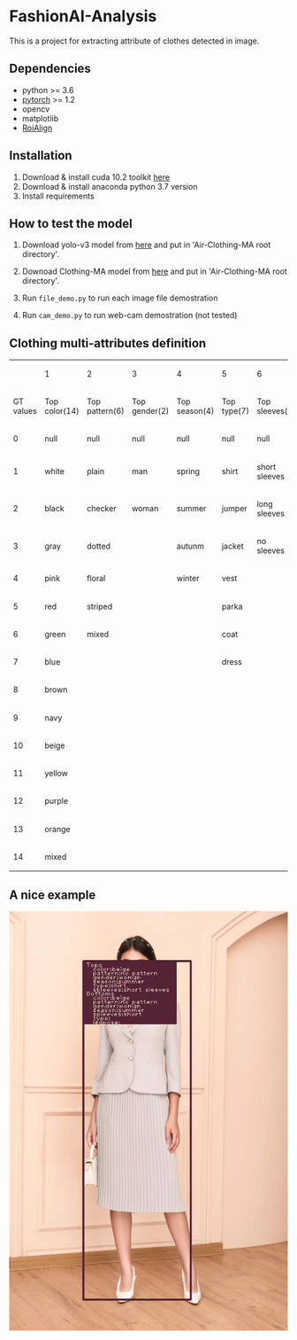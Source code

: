 # FashionAI-Analysis
This is a project for extracting attribute of clothes detected in image.
## Dependencies
-   python >= 3.6 
-   [pytorch](https://pytorch.org/) >= 1.2
-   opencv
-   matplotlib
-   [RoiAlign](https://github.com/longcw/RoIAlign.pytorch)
## Installation
1. Download & install cuda 10.2 toolkit [here](https://developer.nvidia.com/cuda-10.2-download-archive?target_os=Linux&target_arch=x86_64&target_distro=Ubuntu&target_version=1804&target_type=debnetwork)
2. Download & install anaconda python 3.7 version 
3. Install requirements
## How to test the model
1.   Download yolo-v3 model from [here](https://drive.google.com/file/d/1yCz6pc6qHJD2Zcz8ldDmJ3NzE8wjaiT6/view?usp=sharing) and put in 'Air-Clothing-MA root directory'.  
2.   Downoad Clothing-MA model from [here](https://drive.google.com/file/d/1k3lvA96ZstbV4a_QtYTuohY79xg_nJYe/view?usp=sharing) and put in 'Air-Clothing-MA root directory'.

3.   Run `file_demo.py` to run each image file demostration

4.   Run `cam_demo.py` to run web-cam demostration (not tested)
## Clothing multi-attributes definition

<span class="c9"></span>

<a id="t.a6c6345e9a73b3ad660c800fb95cf5cfd611401e"></a><a id="t.0"></a>

<table class="c11">

<tbody>

<tr class="c8">

<td class="c2" colspan="1" rowspan="1">

<span class="c0"></span>

</td>

<td class="c2" colspan="1" rowspan="1">

<span class="c0">1</span>

</td>

<td class="c1" colspan="1" rowspan="1">

<span class="c0">2</span>

</td>

<td class="c2" colspan="1" rowspan="1">

<span class="c0">3</span>

</td>

<td class="c5" colspan="1" rowspan="1">

<span class="c0">4</span>

</td>

<td class="c2" colspan="1" rowspan="1">

<span class="c0">5</span>

</td>

<td class="c7" colspan="1" rowspan="1">

<span class="c0">6</span>

</td>

<td class="c2" colspan="1" rowspan="1">

<span class="c0">7</span>

</td>

<td class="c3" colspan="1" rowspan="1">

<span class="c0">8</span>

</td>

<td class="c2" colspan="1" rowspan="1">

<span class="c0">9</span>

</td>

<td class="c1" colspan="1" rowspan="1">

<span class="c0">10</span>

</td>

<td class="c2" colspan="1" rowspan="1">

<span class="c0">11</span>

</td>

<td class="c2" colspan="1" rowspan="1">

<span class="c0">12</span>

</td>

<td class="c2" colspan="1" rowspan="1">

<span class="c0">13</span>

</td>

</tr>

<tr class="c10">

<td class="c2" colspan="1" rowspan="1">

<span class="c0">GT values</span>

</td>

<td class="c2" colspan="1" rowspan="1">

<span class="c0">Top color(14)</span>

</td>

<td class="c1" colspan="1" rowspan="1">

<span class="c0">Top pattern(6)</span>

</td>

<td class="c2" colspan="1" rowspan="1">

<span class="c0">Top gender(2)</span>

</td>

<td class="c5" colspan="1" rowspan="1">

<span class="c0">Top season(4)</span>

</td>

<td class="c2" colspan="1" rowspan="1">

<span class="c0">Top type(7)</span>

</td>

<td class="c7" colspan="1" rowspan="1">

<span class="c0">Top sleeves(3)</span>

</td>

<td class="c2" colspan="1" rowspan="1">

<span class="c0">Bottom color(14)</span>

</td>

<td class="c3" colspan="1" rowspan="1">

<span class="c0">Bottom pattern(6)</span>

</td>

<td class="c2" colspan="1" rowspan="1">

<span class="c0">Bottom gender(2)</span>

</td>

<td class="c1" colspan="1" rowspan="1">

<span class="c0">Bottom season(4)</span>

</td>

<td class="c2" colspan="1" rowspan="1">

<span class="c0">Bottom length(2)</span>

</td>

<td class="c2" colspan="1" rowspan="1">

<span class="c0">Bottom type(2)</span>

</td>

<td class="c2" colspan="1" rowspan="1">

<span class="c0">leg pose(3)</span>

</td>

</tr>

<tr class="c8">

<td class="c2" colspan="1" rowspan="1">

<span class="c0">0</span>

</td>

<td class="c2" colspan="1" rowspan="1">

<span class="c0">null</span>

</td>

<td class="c1" colspan="1" rowspan="1">

<span class="c0">null</span>

</td>

<td class="c2" colspan="1" rowspan="1">

<span class="c0">null</span>

</td>

<td class="c5" colspan="1" rowspan="1">

<span class="c0">null</span>

</td>

<td class="c2" colspan="1" rowspan="1">

<span class="c0">null</span>

</td>

<td class="c7" colspan="1" rowspan="1">

<span class="c0">null</span>

</td>

<td class="c2" colspan="1" rowspan="1">

<span class="c0">null</span>

</td>

<td class="c3" colspan="1" rowspan="1">

<span class="c0">null</span>

</td>

<td class="c2" colspan="1" rowspan="1">

<span class="c0">null</span>

</td>

<td class="c1" colspan="1" rowspan="1">

<span class="c0">null</span>

</td>

<td class="c2" colspan="1" rowspan="1">

<span class="c0">null</span>

</td>

<td class="c2" colspan="1" rowspan="1">

<span class="c0">null</span>

</td>

<td class="c2" colspan="1" rowspan="1">

<span class="c0">null</span>

</td>

</tr>

<tr class="c10">

<td class="c2" colspan="1" rowspan="1">

<span class="c0">1</span>

</td>

<td class="c2" colspan="1" rowspan="1">

<span class="c0">white</span>

</td>

<td class="c1" colspan="1" rowspan="1">

<span class="c0">plain</span>

</td>

<td class="c2" colspan="1" rowspan="1">

<span class="c0">man</span>

</td>

<td class="c5" colspan="1" rowspan="1">

<span class="c0">spring</span>

</td>

<td class="c2" colspan="1" rowspan="1">

<span class="c0">shirt</span>

</td>

<td class="c7" colspan="1" rowspan="1">

<span class="c0">short sleeves</span>

</td>

<td class="c2" colspan="1" rowspan="1">

<span class="c0">white</span>

</td>

<td class="c3" colspan="1" rowspan="1">

<span class="c0">plain</span>

</td>

<td class="c2" colspan="1" rowspan="1">

<span class="c0">man</span>

</td>

<td class="c1" colspan="1" rowspan="1">

<span class="c0">spring</span>

</td>

<td class="c2" colspan="1" rowspan="1">

<span class="c0">short pants</span>

</td>

<td class="c2" colspan="1" rowspan="1">

<span class="c0">pants</span>

</td>

<td class="c2" colspan="1" rowspan="1">

<span class="c0">standing</span>

</td>

</tr>

<tr class="c10">

<td class="c2" colspan="1" rowspan="1">

<span class="c0">2</span>

</td>

<td class="c2" colspan="1" rowspan="1">

<span class="c0">black</span>

</td>

<td class="c1" colspan="1" rowspan="1">

<span class="c0">checker</span>

</td>

<td class="c2" colspan="1" rowspan="1">

<span class="c0">woman</span>

</td>

<td class="c5" colspan="1" rowspan="1">

<span class="c0">summer</span>

</td>

<td class="c2" colspan="1" rowspan="1">

<span class="c0">jumper</span>

</td>

<td class="c7" colspan="1" rowspan="1">

<span class="c0">long sleeves</span>

</td>

<td class="c2" colspan="1" rowspan="1">

<span class="c0">black</span>

</td>

<td class="c3" colspan="1" rowspan="1">

<span class="c0">checker</span>

</td>

<td class="c2" colspan="1" rowspan="1">

<span class="c0">woman</span>

</td>

<td class="c1" colspan="1" rowspan="1">

<span class="c0">summer</span>

</td>

<td class="c2" colspan="1" rowspan="1">

<span class="c0">long pants</span>

</td>

<td class="c2" colspan="1" rowspan="1">

<span class="c0">skirt</span>

</td>

<td class="c2" colspan="1" rowspan="1">

<span class="c0">sitting</span>

</td>

</tr>

<tr class="c8">

<td class="c2" colspan="1" rowspan="1">

<span class="c0">3</span>

</td>

<td class="c2" colspan="1" rowspan="1">

<span class="c0">gray</span>

</td>

<td class="c1" colspan="1" rowspan="1">

<span class="c0">dotted</span>

</td>

<td class="c2" colspan="1" rowspan="1">

<span class="c0"></span>

</td>

<td class="c5" colspan="1" rowspan="1">

<span class="c0">autunm</span>

</td>

<td class="c2" colspan="1" rowspan="1">

<span class="c0">jacket</span>

</td>

<td class="c7" colspan="1" rowspan="1">

<span class="c0">no sleeves</span>

</td>

<td class="c2" colspan="1" rowspan="1">

<span class="c0">gray</span>

</td>

<td class="c3" colspan="1" rowspan="1">

<span class="c0">dotted</span>

</td>

<td class="c2" colspan="1" rowspan="1">

<span class="c0"></span>

</td>

<td class="c1" colspan="1" rowspan="1">

<span class="c0">autunm</span>

</td>

<td class="c2" colspan="1" rowspan="1">

<span class="c0"></span>

</td>

<td class="c2" colspan="1" rowspan="1">

<span class="c0"></span>

</td>

<td class="c2" colspan="1" rowspan="1">

<span class="c0">lying</span>

</td>

</tr>

<tr class="c8">

<td class="c2" colspan="1" rowspan="1">

<span class="c0">4</span>

</td>

<td class="c2" colspan="1" rowspan="1">

<span class="c0">pink</span>

</td>

<td class="c1" colspan="1" rowspan="1">

<span class="c0">floral</span>

</td>

<td class="c2" colspan="1" rowspan="1">

<span class="c0"></span>

</td>

<td class="c5" colspan="1" rowspan="1">

<span class="c0">winter</span>

</td>

<td class="c2" colspan="1" rowspan="1">

<span class="c0">vest</span>

</td>

<td class="c7" colspan="1" rowspan="1">

<span class="c0"></span>

</td>

<td class="c2" colspan="1" rowspan="1">

<span class="c0">pink</span>

</td>

<td class="c3" colspan="1" rowspan="1">

<span class="c0">floral</span>

</td>

<td class="c2" colspan="1" rowspan="1">

<span class="c0"></span>

</td>

<td class="c1" colspan="1" rowspan="1">

<span class="c0">winter</span>

</td>

<td class="c2" colspan="1" rowspan="1">

<span class="c0"></span>

</td>

<td class="c2" colspan="1" rowspan="1">

<span class="c0"></span>

</td>

<td class="c2" colspan="1" rowspan="1">

<span class="c0"></span>

</td>

</tr>

<tr class="c8">

<td class="c2" colspan="1" rowspan="1">

<span class="c0">5</span>

</td>

<td class="c2" colspan="1" rowspan="1">

<span class="c0">red</span>

</td>

<td class="c1" colspan="1" rowspan="1">

<span class="c0">striped</span>

</td>

<td class="c2" colspan="1" rowspan="1">

<span class="c0"></span>

</td>

<td class="c5" colspan="1" rowspan="1">

<span class="c0"></span>

</td>

<td class="c2" colspan="1" rowspan="1">

<span class="c0">parka</span>

</td>

<td class="c7" colspan="1" rowspan="1">

<span class="c0"></span>

</td>

<td class="c2" colspan="1" rowspan="1">

<span class="c0">red</span>

</td>

<td class="c3" colspan="1" rowspan="1">

<span class="c0">striped</span>

</td>

<td class="c2" colspan="1" rowspan="1">

<span class="c0"></span>

</td>

<td class="c1" colspan="1" rowspan="1">

<span class="c0"></span>

</td>

<td class="c2" colspan="1" rowspan="1">

<span class="c0"></span>

</td>

<td class="c2" colspan="1" rowspan="1">

<span class="c0"></span>

</td>

<td class="c2" colspan="1" rowspan="1">

<span class="c0"></span>

</td>

</tr>

<tr class="c8">

<td class="c2" colspan="1" rowspan="1">

<span class="c0">6</span>

</td>

<td class="c2" colspan="1" rowspan="1">

<span class="c0">green</span>

</td>

<td class="c1" colspan="1" rowspan="1">

<span class="c0">mixed</span>

</td>

<td class="c2" colspan="1" rowspan="1">

<span class="c0"></span>

</td>

<td class="c5" colspan="1" rowspan="1">

<span class="c0"></span>

</td>

<td class="c2" colspan="1" rowspan="1">

<span class="c0">coat</span>

</td>

<td class="c7" colspan="1" rowspan="1">

<span class="c0"></span>

</td>

<td class="c2" colspan="1" rowspan="1">

<span class="c0">green</span>

</td>

<td class="c3" colspan="1" rowspan="1">

<span class="c0">mixed</span>

</td>

<td class="c2" colspan="1" rowspan="1">

<span class="c0"></span>

</td>

<td class="c1" colspan="1" rowspan="1">

<span class="c0"></span>

</td>

<td class="c2" colspan="1" rowspan="1">

<span class="c0"></span>

</td>

<td class="c2" colspan="1" rowspan="1">

<span class="c0"></span>

</td>

<td class="c2" colspan="1" rowspan="1">

<span class="c0"></span>

</td>

</tr>

<tr class="c8">

<td class="c2" colspan="1" rowspan="1">

<span class="c0">7</span>

</td>

<td class="c2" colspan="1" rowspan="1">

<span class="c0">blue</span>

</td>

<td class="c1" colspan="1" rowspan="1">

<span class="c0"></span>

</td>

<td class="c2" colspan="1" rowspan="1">

<span class="c0"></span>

</td>

<td class="c5" colspan="1" rowspan="1">

<span class="c0"></span>

</td>

<td class="c2" colspan="1" rowspan="1">

<span class="c0">dress</span>

</td>

<td class="c7" colspan="1" rowspan="1">

<span class="c0"></span>

</td>

<td class="c2" colspan="1" rowspan="1">

<span class="c0">blue</span>

</td>

<td class="c3" colspan="1" rowspan="1">

<span class="c0"></span>

</td>

<td class="c2" colspan="1" rowspan="1">

<span class="c0"></span>

</td>

<td class="c1" colspan="1" rowspan="1">

<span class="c0"></span>

</td>

<td class="c2" colspan="1" rowspan="1">

<span class="c0"></span>

</td>

<td class="c2" colspan="1" rowspan="1">

<span class="c0"></span>

</td>

<td class="c2" colspan="1" rowspan="1">

<span class="c0"></span>

</td>

</tr>

<tr class="c8">

<td class="c2" colspan="1" rowspan="1">

<span class="c0">8</span>

</td>

<td class="c2" colspan="1" rowspan="1">

<span class="c0">brown</span>

</td>

<td class="c1" colspan="1" rowspan="1">

<span class="c0"></span>

</td>

<td class="c2" colspan="1" rowspan="1">

<span class="c0"></span>

</td>

<td class="c5" colspan="1" rowspan="1">

<span class="c0"></span>

</td>

<td class="c2" colspan="1" rowspan="1">

<span class="c0"></span>

</td>

<td class="c7" colspan="1" rowspan="1">

<span class="c0"></span>

</td>

<td class="c2" colspan="1" rowspan="1">

<span class="c0">brown</span>

</td>

<td class="c3" colspan="1" rowspan="1">

<span class="c0"></span>

</td>

<td class="c2" colspan="1" rowspan="1">

<span class="c0"></span>

</td>

<td class="c1" colspan="1" rowspan="1">

<span class="c0"></span>

</td>

<td class="c2" colspan="1" rowspan="1">

<span class="c0"></span>

</td>

<td class="c2" colspan="1" rowspan="1">

<span class="c0"></span>

</td>

<td class="c2" colspan="1" rowspan="1">

<span class="c0"></span>

</td>

</tr>

<tr class="c8">

<td class="c2" colspan="1" rowspan="1">

<span class="c0">9</span>

</td>

<td class="c2" colspan="1" rowspan="1">

<span class="c0">navy</span>

</td>

<td class="c1" colspan="1" rowspan="1">

<span class="c0"></span>

</td>

<td class="c2" colspan="1" rowspan="1">

<span class="c0"></span>

</td>

<td class="c5" colspan="1" rowspan="1">

<span class="c0"></span>

</td>

<td class="c2" colspan="1" rowspan="1">

<span class="c0"></span>

</td>

<td class="c7" colspan="1" rowspan="1">

<span class="c0"></span>

</td>

<td class="c2" colspan="1" rowspan="1">

<span class="c0">navy</span>

</td>

<td class="c3" colspan="1" rowspan="1">

<span class="c0"></span>

</td>

<td class="c2" colspan="1" rowspan="1">

<span class="c0"></span>

</td>

<td class="c1" colspan="1" rowspan="1">

<span class="c0"></span>

</td>

<td class="c2" colspan="1" rowspan="1">

<span class="c0"></span>

</td>

<td class="c2" colspan="1" rowspan="1">

<span class="c0"></span>

</td>

<td class="c2" colspan="1" rowspan="1">

<span class="c0"></span>

</td>

</tr>

<tr class="c8">

<td class="c2" colspan="1" rowspan="1">

<span class="c0">10</span>

</td>

<td class="c2" colspan="1" rowspan="1">

<span class="c0">beige</span>

</td>

<td class="c1" colspan="1" rowspan="1">

<span class="c0"></span>

</td>

<td class="c2" colspan="1" rowspan="1">

<span class="c0"></span>

</td>

<td class="c5" colspan="1" rowspan="1">

<span class="c0"></span>

</td>

<td class="c2" colspan="1" rowspan="1">

<span class="c0"></span>

</td>

<td class="c7" colspan="1" rowspan="1">

<span class="c0"></span>

</td>

<td class="c2" colspan="1" rowspan="1">

<span class="c0">beige</span>

</td>

<td class="c3" colspan="1" rowspan="1">

<span class="c0"></span>

</td>

<td class="c2" colspan="1" rowspan="1">

<span class="c0"></span>

</td>

<td class="c1" colspan="1" rowspan="1">

<span class="c0"></span>

</td>

<td class="c2" colspan="1" rowspan="1">

<span class="c0"></span>

</td>

<td class="c2" colspan="1" rowspan="1">

<span class="c0"></span>

</td>

<td class="c2" colspan="1" rowspan="1">

<span class="c0"></span>

</td>

</tr>

<tr class="c8">

<td class="c2" colspan="1" rowspan="1">

<span class="c0">11</span>

</td>

<td class="c2" colspan="1" rowspan="1">

<span class="c0">yellow</span>

</td>

<td class="c1" colspan="1" rowspan="1">

<span class="c0"></span>

</td>

<td class="c2" colspan="1" rowspan="1">

<span class="c0"></span>

</td>

<td class="c5" colspan="1" rowspan="1">

<span class="c0"></span>

</td>

<td class="c2" colspan="1" rowspan="1">

<span class="c0"></span>

</td>

<td class="c7" colspan="1" rowspan="1">

<span class="c0"></span>

</td>

<td class="c2" colspan="1" rowspan="1">

<span class="c0">yellow</span>

</td>

<td class="c3" colspan="1" rowspan="1">

<span class="c0"></span>

</td>

<td class="c2" colspan="1" rowspan="1">

<span class="c0"></span>

</td>

<td class="c1" colspan="1" rowspan="1">

<span class="c0"></span>

</td>

<td class="c2" colspan="1" rowspan="1">

<span class="c0"></span>

</td>

<td class="c2" colspan="1" rowspan="1">

<span class="c0"></span>

</td>

<td class="c2" colspan="1" rowspan="1">

<span class="c0"></span>

</td>

</tr>

<tr class="c8">

<td class="c2" colspan="1" rowspan="1">

<span class="c0">12</span>

</td>

<td class="c2" colspan="1" rowspan="1">

<span class="c0">purple</span>

</td>

<td class="c1" colspan="1" rowspan="1">

<span class="c0"></span>

</td>

<td class="c2" colspan="1" rowspan="1">

<span class="c0"></span>

</td>

<td class="c5" colspan="1" rowspan="1">

<span class="c0"></span>

</td>

<td class="c2" colspan="1" rowspan="1">

<span class="c0"></span>

</td>

<td class="c7" colspan="1" rowspan="1">

<span class="c0"></span>

</td>

<td class="c2" colspan="1" rowspan="1">

<span class="c0">purple</span>

</td>

<td class="c3" colspan="1" rowspan="1">

<span class="c0"></span>

</td>

<td class="c2" colspan="1" rowspan="1">

<span class="c0"></span>

</td>

<td class="c1" colspan="1" rowspan="1">

<span class="c0"></span>

</td>

<td class="c2" colspan="1" rowspan="1">

<span class="c0"></span>

</td>

<td class="c2" colspan="1" rowspan="1">

<span class="c0"></span>

</td>

<td class="c2" colspan="1" rowspan="1">

<span class="c0"></span>

</td>

</tr>

<tr class="c8">

<td class="c2" colspan="1" rowspan="1">

<span class="c0">13</span>

</td>

<td class="c2" colspan="1" rowspan="1">

<span class="c0">orange</span>

</td>

<td class="c1" colspan="1" rowspan="1">

<span class="c0"></span>

</td>

<td class="c2" colspan="1" rowspan="1">

<span class="c0"></span>

</td>

<td class="c5" colspan="1" rowspan="1">

<span class="c0"></span>

</td>

<td class="c2" colspan="1" rowspan="1">

<span class="c0"></span>

</td>

<td class="c7" colspan="1" rowspan="1">

<span class="c0"></span>

</td>

<td class="c2" colspan="1" rowspan="1">

<span class="c0">orange</span>

</td>

<td class="c3" colspan="1" rowspan="1">

<span class="c0"></span>

</td>

<td class="c2" colspan="1" rowspan="1">

<span class="c0"></span>

</td>

<td class="c1" colspan="1" rowspan="1">

<span class="c0"></span>

</td>

<td class="c2" colspan="1" rowspan="1">

<span class="c0"></span>

</td>

<td class="c2" colspan="1" rowspan="1">

<span class="c0"></span>

</td>

<td class="c2" colspan="1" rowspan="1">

<span class="c0"></span>

</td>

</tr>

<tr class="c8">

<td class="c2" colspan="1" rowspan="1">

<span class="c0">14</span>

</td>

<td class="c2" colspan="1" rowspan="1">

<span class="c0">mixed</span>

</td>

<td class="c1" colspan="1" rowspan="1">

<span class="c0"></span>

</td>

<td class="c2" colspan="1" rowspan="1">

<span class="c0"></span>

</td>

<td class="c5" colspan="1" rowspan="1">

<span class="c0"></span>

</td>

<td class="c2" colspan="1" rowspan="1">

<span class="c0"></span>

</td>

<td class="c7" colspan="1" rowspan="1">

<span class="c0"></span>

</td>

<td class="c2" colspan="1" rowspan="1">

<span class="c0">mixed</span>

</td>

<td class="c3" colspan="1" rowspan="1">

<span class="c0"></span>

</td>

<td class="c2" colspan="1" rowspan="1">

<span class="c0"></span>

</td>

<td class="c1" colspan="1" rowspan="1">

<span class="c0"></span>

</td>

<td class="c2" colspan="1" rowspan="1">

<span class="c0"></span>

</td>

<td class="c2" colspan="1" rowspan="1">

<span class="c0"></span>

</td>

<td class="c2" colspan="1" rowspan="1">

<span class="c0"></span>

</td>

</tr>

</tbody>

</table>

## A nice example
![Nice example](nice_example.png?raw=true "Title")
